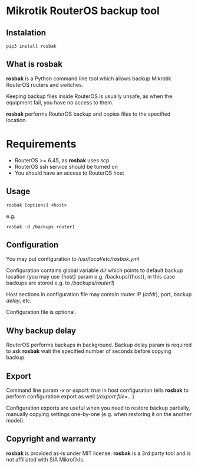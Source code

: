 # Mikrotik RouterOS backup tool

## Instalation

```shell
pip3 install rosbak
```

## What is rosbak

**rosbak** is a Python command line tool which allows backup Mikrotik RouterOS
routers and switches.

Keeping backup files inside RouterOS is usually unsafe, as when the equipment
fail, you have no access to them.

**rosbak** performs RouterOS backup and copies files to the specified location.

# Requirements

* RouterOS >= 6.45, as **rosbak** uses scp
* RouterOS ssh service should be turned on
* You should have an access to RouterOS host

## Usage

```shell
rosbak [options] <host>
```

e.g.

```
rosbak -d /backups router1
```

## Configuration

You may put configuration to */usr/local/etc/rosbak.yml*

Configuration contains global variable *dir* which points to default backup
location (you may use {host} param e.g. /backups/{host}, in this case backups
are stored e.g. to */backups/router1*)

Host sections in configuration file may contain router IP (*addr*), port,
backup *delay*, etc.

Configuration file is optional.

## Why backup delay

RouterOS performs backups in background. Backup delay param is required to ask
**rosbak** wait the specified number of seconds before copying backup.

## Export

Command line param *-x* or *export: true* in host configuration tells
**rosbak** to perform configuration export as well (*/export file=...*)

Configuration exports are useful when you need to restore backup partially,
manually copying settings one-by-one (e.g. when restoring it on the another
model).

## Copyright and warranty

**rosbak** is provided as-is under MIT license. **rosbak** is a 3rd party tool
and is not affiliated with SIA Mikrotīkls.
